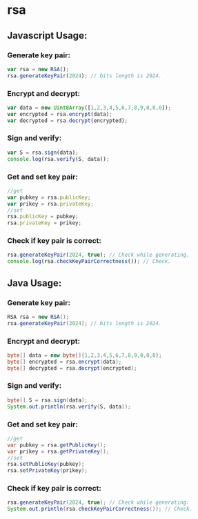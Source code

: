 # rsa
## Javascript Usage:
### Generate key pair:
```javascript
var rsa = new RSA();
rsa.generateKeyPair(2024); // bits length is 2024.
```
### Encrypt and decrypt:
```javascript
var data = new Uint8Array([1,2,3,4,5,6,7,8,9,0,0,0]);
var encrypted = rsa.encrypt(data);
var decrypted = rsa.decrypt(encrypted);
```
### Sign and verify:
```javascript
var S = rsa.sign(data);
console.log(rsa.verify(S, data));
```
### Get and set key pair:
```javascript
//get
var pubkey = rsa.publicKey;
var prikey = rsa.privateKey;
//set
rsa.publicKey = pubkey;
rsa.privateKey = prikey;
```
### Check if key pair is correct:
```javascript
rsa.generateKeyPair(2024, true); // Check while generating.
console.log(rsa.checkKeyPairCorrectness()); // Check.
```

## Java Usage:
### Generate key pair:
```java
RSA rsa = new RSA();
rsa.generateKeyPair(2024); // bits length is 2024.
```
### Encrypt and decrypt:
```java
byte[] data = new byte[]{1,2,3,4,5,6,7,8,9,0,0,0};
byte[] encrypted = rsa.encrypt(data);
byte[] decrypted = rsa.decrypt(encrypted);
```
### Sign and verify:
```java
byte[] S = rsa.sign(data);
System.out.println(rsa.verify(S, data));
```
### Get and set key pair:
```java
//get
var pubkey = rsa.getPublicKey();
var prikey = rsa.getPrivateKey();
//set
rsa.setPublicKey(pubkey);
rsa.setPrivateKey(prikey);
```
### Check if key pair is correct:
```java
rsa.generateKeyPair(2024, true); // Check while generating.
System.out.println(rsa.checkKeyPairCorrectness()); // Check.
```

